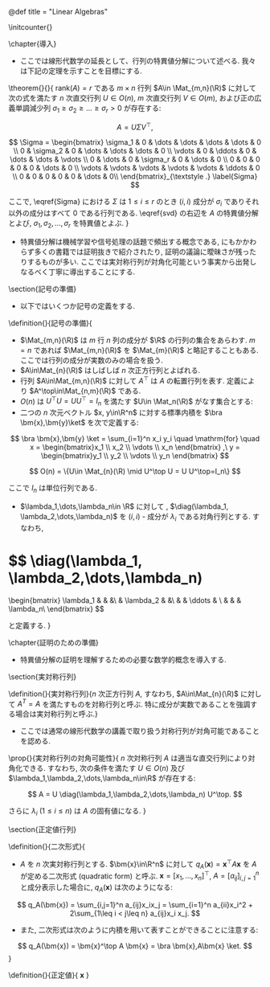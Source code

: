 @def title = "Linear Algebras"

\initcounter{}

\chapter{導入}
- ここでは線形代数学の延長として、行列の特異値分解について述べる. 我々は下記の定理を示すことを目標にする.

\theorem{}{}{
$\mathrm{rank}(A) = r$ である $m \times n$ 行列 $A\in \Mat_{m,n}(\R)$ に対して次の式を満たす $n$ 次直交行列 $U\in O(n)$, $m$ 次直交行列 $V\in O(m)$, および正の広義単調減少列 $\sigma_1\geq \sigma_2 \geq \dots \geq \sigma_r > 0$ が存在する:

$$
A = U \Sigma V^{\top}, \label{svd}
$$

<!-- TODO use better expression big matrix \Sigma -->

$$
\Sigma = \begin{bmatrix}
\sigma_1 & 0          &  \dots   & \dots    & \dots &	\dots & 0 \\
0        & \sigma_2   &  0       & \dots    & \dots &   \dots & 0 \\
\vdots   &  0         & \ddots   & 0        & \dots &   \dots & \vdots \\
0        &  \dots     & 0        & \sigma_r & 0     &   \dots & 0 \\
0        &  0         & 0        & 0        & 0     & \dots   & 0 \\
\vdots   &  \vdots    & \vdots   & \vdots   & \vdots      & \ddots  & 0 \\
0        &  0         & 0        & 0        & 0     & \dots   & 0\\
\end{bmatrix}_{\textstyle .} \label{Sigma}
$$

ここで, \eqref{Sigma} における $\Sigma$ は $1\leq i \leq r$ のとき $(i,i)$ 成分が $\sigma_i$ でありそれ以外の成分はすべて 0 である行列である. \eqref{svd} の右辺を $A$ の特異値分解とよび, $\sigma_1,\sigma_2,\dots,\sigma_r$ を特異値とよぶ.
}

- 特異値分解は機械学習や信号処理の話題で頻出する概念である, にもかかわらず多くの書籍では証明抜きで紹介されたり, 証明の議論に曖昧さが残ったりするものが多い. ここでは実対称行列が対角化可能という事実から出発しなるべく丁寧に導出することにする.

\section{記号の準備}

- 以下ではいくつか記号の定義をする.

\definition{}{記号の準備}{

- $\Mat_{m,n}(\R)$ は $m$ 行 $n$ 列の成分が $\R$ の行列の集合をあらわす. $m=n$ であれば $\Mat_{m,n}(\R)$ を $\Mat_{m}(\R)$ と略記することもある. ここでは行列の成分が実数のみの場合を扱う.
- $A\in\Mat_{n}(\R)$ はしばしば $n$ 次正方行列とよばれる.
- 行列 $A\in\Mat_{m,n}(\R)$ に対して $A^\top$ は $A$ の転置行列を表す. 定義により $A^\top\in\Mat_{n,m}(\R)$ である.
- $O(n)$ は $U^\top U = U U^\top=I_n$ を満たす $U\in \Mat_n(\R)$ がなす集合とする:
- 二つの $n$ 次元ベクトル $x, y\in\R^n$ に対する標準内積を $\bra \bm{x},\bm{y}\ket$ を次で定義する:

$$
\bra \bm{x},\bm{y} \ket = \sum_{i=1}^n x_i y_i \quad \mathrm{for} \quad
x = \begin{bmatrix}x_1 \\ x_2 \\ \vdots \\ x_n \end{bmatrix}
,\ y = \begin{bmatrix}y_1 \\ y_2 \\ \vdots \\ y_n \end{bmatrix}
$$

$$
O(n) = \{U\in \Mat_{n}(\R) \mid U^\top U = U U^\top=I_n\}
$$

ここで $I_n$ は単位行列である.

- $\lambda_1,\dots,\lambda_n\in \R$ に対して , $\diag(\lambda_1, \lambda_2,\dots,\lambda_n)$ を $(i,i)$ - 成分が $\lambda_i$ である対角行列とする. すなわち,

$$
\diag(\lambda_1, \lambda_2,\dots,\lambda_n)
=
\begin{bmatrix}
\lambda_1 &           &        &\\
          & \lambda_2 &        &\\
          &           & \ddots & \\
          &           &        & \lambda_n\\
\end{bmatrix}
$$

と定義する.
}

\chapter{証明のための準備}

- 特異値分解の証明を理解するための必要な数学的概念を導入する.

\section{実対称行列}

\definition{}{実対称行列}{$n$ 次正方行列 $A$, すなわち, $A\in\Mat_{n}(\R)$ に対して $A^T = A$ を満たすものを対称行列と呼ぶ. 特に成分が実数であることを強調する場合は実対称行列と呼ぶ.}

- ここでは通常の線形代数学の講義で取り扱う対称行列が対角可能であることを認める.

\prop{}{実対称行列の対角可能性}{
$n$ 次対称行列 $A$ は適当な直交行列により対角化できる. すなわち, 次の条件を満たす $U\in O(n)$ 及び $\lambda_1,\lambda_2,\dots,\lambda_n\in\R$ が存在する:

$$
A = U \diag(\lambda_1,\lambda_2,\dots,\lambda_n) U^\top.
$$

さらに $\lambda_i\ (1\leq i \leq n)$ は $A$ の固有値になる.
}

\section{正定値行列}

\definition{}{二次形式}{
- $A$ を $n$ 次実対称行列とする. $\bm{x}\in\R^n$ に対して $q_A(\bm{x}) = \bm{x}^\top A \bm{x}$ を $A$ が定める二次形式 (quadratic form) と呼ぶ. $\bm{x}=\left[x_1,\dots,x_n\right]^\top$, $A=[a_{ij}]_{i,j=1}^{n}$ と成分表示した場合に, $q_A(\bm{x})$ は次のようになる:

$$
q_A(\bm{x}) = \sum_{i,j=1}^n a_{ij}x_ix_j = \sum_{i=1}^n a_{ii}x_i^2 + 2\sum_{1\leq i < j\leq n} a_{ij}x_i x_j.
$$

- また, 二次形式は次のように内積を用いて表すことができることに注意する:

$$
q_A(\bm{x}) = \bm{x}^\top A \bm{x} = \bra \bm{x},A\bm{x} \ket.
$$
}

\definition{}{正定値}{
$\bm{x}$
}
